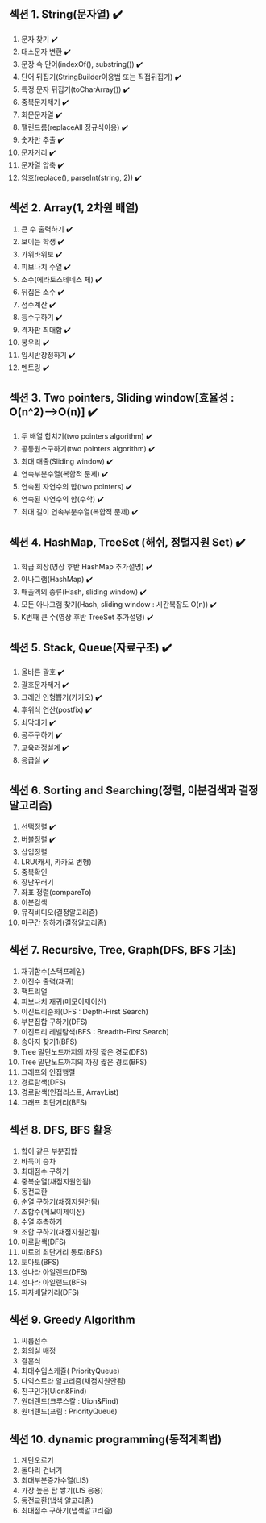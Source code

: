 
## 섹션 1. String(문자열) :heavy_check_mark:
1. 문자 찾기 :heavy_check_mark:
2. 대소문자 변환 :heavy_check_mark:
3. 문장 속 단어(indexOf(), substring()) :heavy_check_mark:
4. 단어 뒤집기(StringBuilder이용법 또는 직접뒤집기) :heavy_check_mark:
5. 특정 문자 뒤집기(toCharArray()) :heavy_check_mark:
6. 중복문자제거 :heavy_check_mark:
7. 회문문자열 :heavy_check_mark:
8. 팰린드롬(replaceAll 정규식이용) :heavy_check_mark:
9. 숫자만 추출 :heavy_check_mark:
10. 문자거리 :heavy_check_mark:
11. 문자열 압축 :heavy_check_mark:
12. 암호(replace(), parseInt(string, 2)) :heavy_check_mark:

## 섹션 2. Array(1, 2차원 배열)
1. 큰 수 출력하기 :heavy_check_mark:
2. 보이는 학생 :heavy_check_mark:
3. 가위바위보 :heavy_check_mark:
4. 피보나치 수열 :heavy_check_mark:
5. 소수(에라토스테네스 체) :heavy_check_mark:
6. 뒤집은 소수 :heavy_check_mark:
7. 점수계산 :heavy_check_mark:
8. 등수구하기 :heavy_check_mark:
9. 격자판 최대합 :heavy_check_mark:
10. 봉우리 :heavy_check_mark:
11. 임시반장정하기 :heavy_check_mark:
12. 멘토링 :heavy_check_mark:
##    섹션 3. Two pointers, Sliding window[효율성 : O(n^2)-->O(n)] :heavy_check_mark:
1. 두 배열 합치기(two pointers algorithm) :heavy_check_mark:
2. 공통원소구하기(two pointers algorithm) :heavy_check_mark:
3. 최대 매출(Sliding window) :heavy_check_mark:
4. 연속부분수열(복합적 문제) :heavy_check_mark:
5. 연속된 자연수의 합(two pointers) :heavy_check_mark:
5. 연속된 자연수의 합(수학) :heavy_check_mark:
6. 최대 길이 연속부분수열(복합적 문제) :heavy_check_mark:
## 섹션 4. HashMap, TreeSet (해쉬, 정렬지원 Set) :heavy_check_mark:

1. 학급 회장(영상 후반 HashMap 추가설명) :heavy_check_mark:
2. 아나그램(HashMap) :heavy_check_mark:
3. 매출액의 종류(Hash, sliding window) :heavy_check_mark:
4. 모든 아나그램 찾기(Hash, sliding window : 시간복잡도 O(n)) :heavy_check_mark:
5. K번째 큰 수(영상 후반 TreeSet 추가설명) :heavy_check_mark:
## 섹션 5. Stack, Queue(자료구조) :heavy_check_mark:
1. 올바른 괄호 :heavy_check_mark:
2. 괄호문자제거 :heavy_check_mark:
3. 크레인 인형뽑기(카카오) :heavy_check_mark:
4. 후위식 연산(postfix) :heavy_check_mark:
5. 쇠막대기 :heavy_check_mark:
6. 공주구하기 :heavy_check_mark:
7. 교육과정설계 :heavy_check_mark:
8. 응급실 :heavy_check_mark:
## 섹션 6. Sorting and Searching(정렬, 이분검색과 결정알고리즘)
1. 선택정렬 :heavy_check_mark:
2. 버블정렬 :heavy_check_mark:
3. 삽입정렬
4. LRU(캐시, 카카오 변형)
5. 중복확인
6. 장난꾸러기
7. 좌표 정렬(compareTo)
8. 이분검색
9. 뮤직비디오(결정알고리즘)
10. 마구간 정하기(결정알고리즘)
## 섹션 7. Recursive, Tree, Graph(DFS, BFS 기초)

1. 재귀함수(스택프레임)
2. 이진수 출력(재귀)
3. 팩토리얼
4. 피보나치 재귀(메모이제이션)
5. 이진트리순회(DFS : Depth-First Search)
6. 부분집합 구하기(DFS)
7. 이진트리 레벨탐색(BFS : Breadth-First Search)
8. 송아지 찾기1(BFS)
9. Tree 말단노드까지의 까장 짧은 경로(DFS)
10. Tree 말단노드까지의 까장 짧은 경로(BFS)
11. 그래프와 인접행렬
12. 경로탐색(DFS)
13. 경로탐색(인접리스트, ArrayList)
14. 그래프 최단거리(BFS)
## 섹션 8. DFS, BFS 활용
1. 합이 같은 부분집합
2. 바둑이 승차
3. 최대점수 구하기
4. 중복순열(채점지원안됨)
5. 동전교환
6. 순열 구하기(채점지원안됨)
7. 조합수(메모이제이션)
8. 수열 추측하기
9. 조합 구하기(채점지원안됨)
10. 미로탐색(DFS)
11. 미로의 최단거리 통로(BFS)
12. 토마토(BFS)
13. 섬나라 아일랜드(DFS)
14. 섬나라 아일랜드(BFS)
15. 피자배달거리(DFS)
## 섹션 9. Greedy Algorithm
1. 씨름선수
2. 회의실 배정
3. 결혼식
4. 최대수입스케쥴( PriorityQueue)
5. 다익스트라 알고리즘(채점지원안됨)
6. 친구인가(Uion&Find)
7. 원더랜드(크루스칼 : Uion&Find)
8. 원더랜드(프림 : PriorityQueue)
## 섹션 10. dynamic programming(동적계획법)

1. 계단오르기
2. 돌다리 건너기
3. 최대부분증가수열(LIS)
4. 가장 높은 탑 쌓기(LIS 응용)
5. 동전교환(냅색 알고리즘)
6. 최대점수 구하기(냅색알고리즘)

